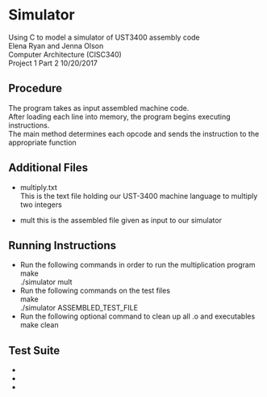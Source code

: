 # Simulator

Using C to model a simulator of UST3400 assembly code  
Elena Ryan and Jenna Olson  
Computer Architecture (CISC340)  
Project 1 Part 2 10/20/2017  

## Procedure

The program takes as input assembled machine code.  
After loading each line into memory, the program begins executing instructions.  
The main method determines each opcode and sends the instruction to the appropriate function  

## Additional Files

* multiply.txt  
    This is the text file holding our UST-3400 machine language to multiply two integers

* mult
    this is the assembled file given as input to our simulator

## Running Instructions
* Run the following commands in order to run the multiplication program  
	  make  
	  ./simulator mult  
* Run the following commands on the test files  
      make  
      ./simulator ASSEMBLED_TEST_FILE  
* Run the following optional command to clean up all .o and executables  
      make clean

## Test Suite
*

*

*
